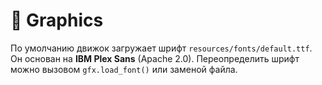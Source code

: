 # 📘 Graphics

По умолчанию движок загружает шрифт `resources/fonts/default.ttf`. Он основан на **IBM Plex Sans** (Apache 2.0). Переопределить шрифт можно вызовом `gfx.load_font()` или заменой файла.

